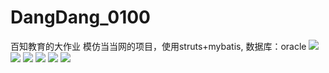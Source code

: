 ﻿# DangDang_0100
百知教育的大作业
模仿当当网的项目，使用struts+mybatis,
数据库：oracle
![](https://github.com/yunzhongxiaoma/DangDang_0100/raw/master/picture/StruturePicture.png)
![](https://github.com/yunzhongxiaoma/DangDang_0100/raw/master/picture/main.jpg)
![](https://github.com/yunzhongxiaoma/DangDang_0100/raw/master/picture/liulan.jpg)
![](https://github.com/yunzhongxiaoma/DangDang_0100/raw/master/picture/Cart.jpg)
![](https://github.com/yunzhongxiaoma/DangDang_0100/raw/master/picture/Address.jpg)
![](https://github.com/yunzhongxiaoma/DangDang_0100/raw/master/picture/ordersuccess.jpg)
